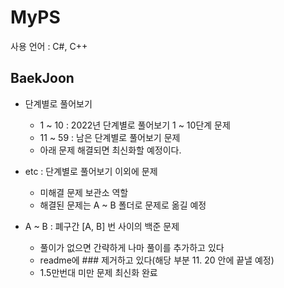 # MyPS
사용 언어 : C#, C++


## BaekJoon
  - 단계별로 풀어보기
    - 1 ~ 10 : 2022년 단계별로 풀어보기 1 ~ 10단계 문제
    - 11 ~ 59 : 남은 단계별로 풀어보기 문제
    - 아래 문제 해결되면 최신화할 예정이다.


  - etc : 단계별로 풀어보기 이외에 문제
    - 미해결 문제 보관소 역할
    - 해결된 문제는 A ~ B 폴더로 문제로 옮길 예정


  - A ~ B : 폐구간 [A, B] 번 사이의 백준 문제
    - 풀이가 없으면 간략하게 나마 풀이를 추가하고 있다
    - readme에 ### 제거하고 있다(해당 부분 11. 20 안에 끝낼 예정)
    - 1.5만번대 미만 문제 최신화 완료